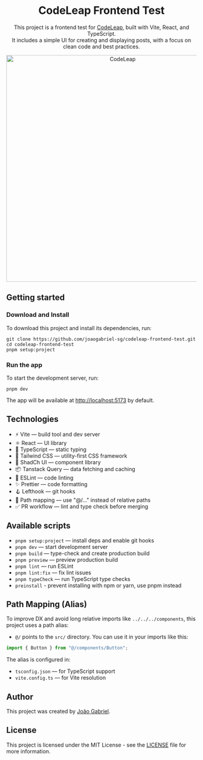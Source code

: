 <h1 align="center">CodeLeap Frontend Test</h1>

<p align="center">
  This project is a frontend test for <a href="https://codeleap.co.uk/" target="_blank">CodeLeap</a>, built with Vite, React, and TypeScript.
  </br>
  It includes a simple UI for creating and displaying posts, with a focus on clean code and best practices.
</p>

<p align="center">
  <img alt="CodeLeap" src='https://codeleap.co.uk/images/codeleap-share.png' width="600" style="aspect-ratio: auto;"/>
</p>

## Getting started

### Download and Install

To download this project and install its dependencies, run:

```
git clone https://github.com/joaogabriel-sg/codeleap-frontend-test.git
cd codeleap-frontend-test
pnpm setup:project
```

### Run the app

To start the development server, run:

```
pnpm dev
```

The app will be available at [http://localhost:5173](http://localhost:5173) by default.

## Technologies

- ⚡️ Vite — build tool and dev server
- ⚛️ React — UI library
- 🧠 TypeScript — static typing
- 🎨 Tailwind CSS — utility-first CSS framework
- 🧩 ShadCh UI — component library
- 📦 Tanstack Query — data fetching and caching
- 🧹 ESLint — code linting
- ✨ Prettier — code formatting
- 🪝 Lefthook — git hooks
- 🔎 Path mapping — use "@/..." instead of relative paths
- ✅ PR workflow — lint and type check before merging

## Available scripts

- `pnpm setup:project` — install deps and enable git hooks
- `pnpm dev` — start development server
- `pnpm build` — type-check and create production build
- `pnpm preview` — preview production build
- `pnpm lint` — run ESLint
- `pnpm lint:fix` — fix lint issues
- `pnpm typeCheck` — run TypeScript type checks
- `preinstall` - prevent installing with npm or yarn, use pnpm instead

## Path Mapping (Alias)

To improve DX and avoid long relative imports like `../../../components`, this project uses a path alias:

- `@/` points to the `src/` directory.
  You can use it in your imports like this:

```ts
import { Button } from "@/components/Button";
```

The alias is configured in:

- `tsconfig.json` — for TypeScript support
- `vite.config.ts` — for Vite resolution

## Author

This project was created by [João Gabriel](https://www.linkedin.com/in/joaogabriel-sg/).

## License

This project is licensed under the MIT License - see the [LICENSE](LICENSE) file for more information.
